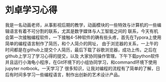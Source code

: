 # 刘卓学习心得

我是一名动画老师，从事影视后期的教学，动画模块的一些特效与计算机的一些编辑语言有着不可分割的联系，尤其是数字媒体与人工智能之间的
联系，今天有机会第一次接触编程软件，一下接触4-5种软件的确有些头疼，首先在Typora上使用简单的编程语言制作了简历，和个人简介的网址，
由于浏览器的关系，一上午的时间都是在github上提交个人简历，最后下载了谷歌浏览器，成功上传。之后在github上学习了学习心得的提交，以及
大家协同操作管理。下午下载python软件并且运行小海龟小程序，在Git环境下的小组协同学习，和command环境下使用jupyter notbook。一天学习了
很多知识，让我对编程的流程有了简单的了解，日后有时间多学习一些编程语言，制作出创新的艺术设计产品。
